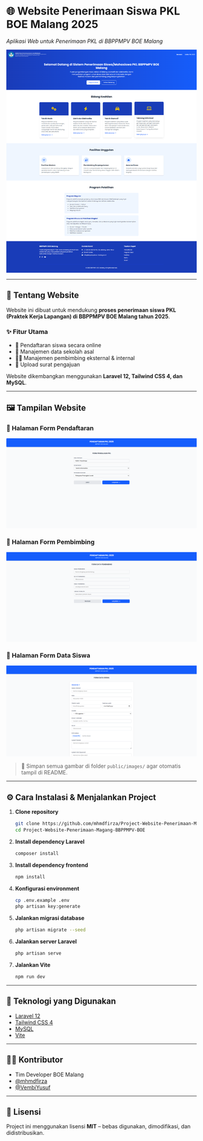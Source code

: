# 🌐 Website Penerimaan Siswa PKL BOE Malang 2025
*Aplikasi Web untuk Penerimaan PKL di BBPPMPV BOE Malang*

![Banner Website](assets/images/penerimaan-web.png)

---

## 📝 Tentang Website
Website ini dibuat untuk mendukung **proses penerimaan siswa PKL (Praktek Kerja Lapangan) di BBPPMPV BOE Malang tahun 2025**.  

### ✨ Fitur Utama
- 📝 Pendaftaran siswa secara online  
- 🏫 Manajemen data sekolah asal  
- 👨‍🏫 Manajemen pembimbing eksternal & internal  
- 📂 Upload surat pengajuan  

Website dikembangkan menggunakan **Laravel 12, Tailwind CSS 4, dan MySQL**.

---

## 🖼️ Tampilan Website

### 🔹 Halaman Form Pendaftaran
![Form Pendaftaran](assets/images/form-pendaftaran.png)

### 🔹 Halaman Form Pembimbing
![Dashboard Admin](assets/images/form-pembimbing.png)

### 🔹 Halaman Form Data Siswa
![Detail Pengajuan](assets/images/form-datasiswa.png)

> 📌 Simpan semua gambar di folder `public/images/` agar otomatis tampil di README.

---

## ⚙️ Cara Instalasi & Menjalankan Project

1. **Clone repository**
   ```bash
   git clone https://github.com/mhmdfirza/Project-Website-Penerimaan-Magang-BBPPMPV-BOE.git
   cd Project-Website-Penerimaan-Magang-BBPPMPV-BOE
   ```

2. **Install dependency Laravel**
   ```bash
   composer install
   ```

3. **Install dependency frontend**
   ```bash
   npm install
   ```

4. **Konfigurasi environment**
   ```bash
   cp .env.example .env
   php artisan key:generate
   ```

5. **Jalankan migrasi database**
   ```bash
   php artisan migrate --seed
   ```

6. **Jalankan server Laravel**
   ```bash
   php artisan serve
   ```

7. **Jalankan Vite**
   ```bash
   npm run dev
   ```

---

## 📌 Teknologi yang Digunakan

* [Laravel 12](https://laravel.com/)
* [Tailwind CSS 4](https://tailwindcss.com/)
* [MySQL](https://www.mysql.com/)
* [Vite](https://vitejs.dev/)

---

## 👨‍💻 Kontributor

* Tim Developer BOE Malang
* [@mhmdfirza](https://github.com/mhmdfirza)
* [@VembiYusuf](https://github.com/vembiyusuf)

---

## 📜 Lisensi

Project ini menggunakan lisensi **MIT** – bebas digunakan, dimodifikasi, dan didistribusikan.
